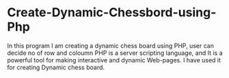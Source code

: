 # Create-Dynamic-Chessbord-using-Php
In this program I am creating a dynamic chess board using PHP, user can decide no of row and coloumn
PHP is a server scripting language, and It is a powerful tool for making interactive and dynamic Web-pages. 
I have used it for creating Dynamic chess board.
